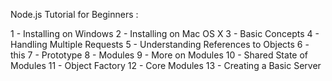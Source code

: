 Node.js Tutorial for Beginners :

1 - Installing on Windows 
2 - Installing on Mac OS X
3 - Basic Concepts
4 - Handling Multiple Requests
5 - Understanding References to Objects
6 - this
7 - Prototype
8 - Modules
9 - More on Modules
10 - Shared State of Modules
11 - Object Factory
12 - Core Modules
13 - Creating a Basic Server
